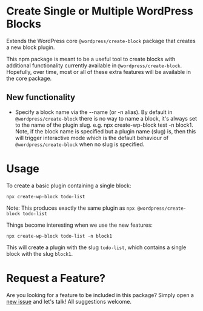 # Create Single or Multiple WordPress Blocks

Extends the WordPress core `@wordpress/create-block` package that creates a new block plugin.

This npm package is meant to be a useful tool to create blocks with additional functionality currently available in `@wordpress/create-block`. Hopefully, over time, most or all of these extra features will be available in the core package.
## New functionality
- Specify a block name via the --name (or -n alias). By default in `@wordpress/create-block` there is no way to name a block, it's always set to the name of the plugin slug. e.g. npx create-wp-block test -n block1. Note, if the block name is specified but a plugin name (slug) is, then this will trigger interactive mode which is the default behaviour of `@wordpress/create-block` when no slug is specified.

# Usage

To create a basic plugin containing a single block:

`npx create-wp-block todo-list`

Note: This produces exactly the same plugin as `npx @wordpress/create-block todo-list`

Things become interesting when we use the new features:

`npx create-wp-block todo-list -n block1`

This will create a plugin with the slug `todo-list`, which contains a single block with the slug `block1`.

# Request a Feature?

Are you looking for a feature to be included in this package? Simply open a [new issue](https://github.com/dgwyer/create-wp-block/issues) and let's talk! All suggestions welcome.